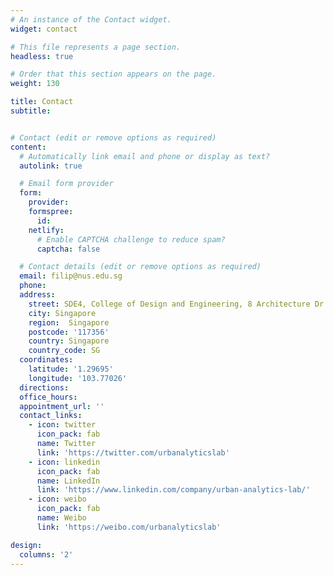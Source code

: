 ```yaml
---
# An instance of the Contact widget.
widget: contact

# This file represents a page section.
headless: true

# Order that this section appears on the page.
weight: 130

title: Contact
subtitle:


# Contact (edit or remove options as required)
content:
  # Automatically link email and phone or display as text?
  autolink: true

  # Email form provider
  form:
    provider: 
    formspree:
      id:
    netlify:
      # Enable CAPTCHA challenge to reduce spam?
      captcha: false

  # Contact details (edit or remove options as required)
  email: filip@nus.edu.sg
  phone: 
  address:
    street: SDE4, College of Design and Engineering, 8 Architecture Dr
    city: Singapore
    region:  Singapore
    postcode: '117356'
    country: Singapore
    country_code: SG
  coordinates:
    latitude: '1.29695'
    longitude: '103.77026'
  directions: 
  office_hours:
  appointment_url: ''
  contact_links:
    - icon: twitter
      icon_pack: fab
      name: Twitter
      link: 'https://twitter.com/urbanalyticslab'
    - icon: linkedin
      icon_pack: fab
      name: LinkedIn
      link: 'https://www.linkedin.com/company/urban-analytics-lab/'
    - icon: weibo
      icon_pack: fab
      name: Weibo
      link: 'https://weibo.com/urbanalyticslab'

design:
  columns: '2'
---
```

